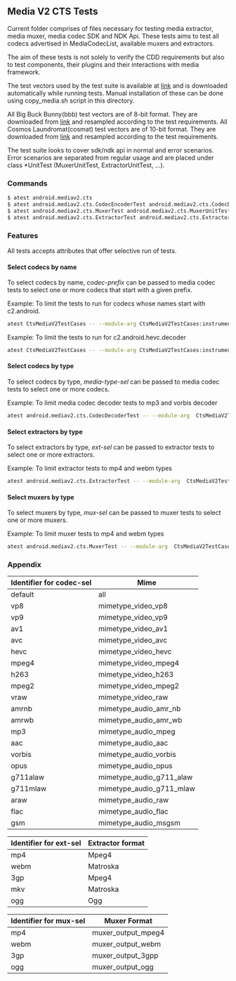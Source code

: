 ## Media V2 CTS Tests
Current folder comprises of files necessary for testing media extractor, media muxer, media codec SDK and NDK Api. These tests aims to test all codecs advertised in MediaCodecList, available muxers and extractors.

The aim of these tests is not solely to verify the CDD requirements but also to test components, their plugins and their interactions with media framework.

The test vectors used by the test suite is available at [link](https://storage.googleapis.com/android_media/cts/tests/media/CtsMediaV2TestCases-3.1.zip) and is downloaded automatically while running tests. Manual installation of these can be done using copy_media.sh script in this directory.

All Big Buck Bunny(bbb) test vectors are of 8-bit format. They are downloaded from [link](https://peach.blender.org/download/) and resampled according to the test requirements.
All Cosmos Laundromat(cosmat) test vectors are of 10-bit format. They are downloaded from [link](https://media.xiph.org/) and resampled according to the test requirements.

The test suite looks to cover sdk/ndk api in normal and error scenarios. Error scenarios are separated from regular usage and are placed under class *UnitTest (MuxerUnitTest, ExtractorUnitTest, ...).

### Commands
```sh
$ atest android.mediav2.cts
$ atest android.mediav2.cts.CodecEncoderTest android.mediav2.cts.CodecDecoderTest
$ atest android.mediav2.cts.MuxerTest android.mediav2.cts.MuxerUnitTest
$ atest android.mediav2.cts.ExtractorTest android.mediav2.cts.ExtractorUnitTest
```

### Features
All tests accepts attributes that offer selective run of tests.

#### Select codecs by name
To select codecs by name, *codec-prefix* can be passed to media codec tests to select one or more codecs that start with a given prefix.

Example: To limit the tests to run for codecs whose names start with c2.android.

```sh
atest CtsMediaV2TestCases -- --module-arg CtsMediaV2TestCases:instrumentation-arg:codec-prefix:=c2.android.
```

Example: To limit the tests to run for c2.android.hevc.decoder

```sh
atest CtsMediaV2TestCases -- --module-arg CtsMediaV2TestCases:instrumentation-arg:codec-prefix:=c2.android.hevc.decoder
```

#### Select codecs by type
To select codecs by type, *media-type-sel* can be passed to media codec tests to select one or more codecs.

Example: To limit media codec decoder tests to mp3 and vorbis decoder

```sh
atest android.mediav2.cts.CodecDecoderTest -- --module-arg  CtsMediaV2TestCases:instrumentation-arg:media-type-sel:=mp3,vorbis
```

#### Select extractors by type
To select extractors by type, *ext-sel* can be passed to extractor tests to select one or more extractors.

Example: To limit extractor tests to mp4 and webm types
```sh
atest android.mediav2.cts.ExtractorTest -- --module-arg  CtsMediaV2TestCases:instrumentation-arg:ext-sel:=mp4,webm
```

#### Select muxers by type
To select muxers by type, *mux-sel* can be passed to muxer tests to select one or more muxers.

Example: To limit muxer tests to mp4 and webm types
```sh
atest android.mediav2.cts.MuxerTest -- --module-arg  CtsMediaV2TestCases:instrumentation-arg:mux-sel:=mp4,webm
```

### Appendix
| Identifier for codec-sel | Mime |
| ------ | ------ |
|default|all|
|vp8|mimetype_video_vp8|
|vp9|mimetype_video_vp9|
|av1|mimetype_video_av1|
|avc|mimetype_video_avc|
|hevc|mimetype_video_hevc|
|mpeg4|mimetype_video_mpeg4|
|h263|mimetype_video_h263|
|mpeg2|mimetype_video_mpeg2|
|vraw|mimetype_video_raw|
|amrnb|mimetype_audio_amr_nb|
|amrwb|mimetype_audio_amr_wb|
|mp3|mimetype_audio_mpeg|
|aac|mimetype_audio_aac|
|vorbis|mimetype_audio_vorbis|
|opus|mimetype_audio_opus|
|g711alaw|mimetype_audio_g711_alaw|
|g711mlaw|mimetype_audio_g711_mlaw|
|araw|mimetype_audio_raw|
|flac|mimetype_audio_flac|
|gsm|mimetype_audio_msgsm|


| Identifier for ext-sel | Extractor format |
| ------ | ------ |
|mp4|Mpeg4|
|webm|Matroska|
|3gp|Mpeg4|
|mkv|Matroska|
|ogg|Ogg|


| Identifier for mux-sel | Muxer Format |
| ------ | ------ |
|mp4|muxer_output_mpeg4|
|webm|muxer_output_webm|
|3gp|muxer_output_3gpp|
|ogg|muxer_output_ogg|
